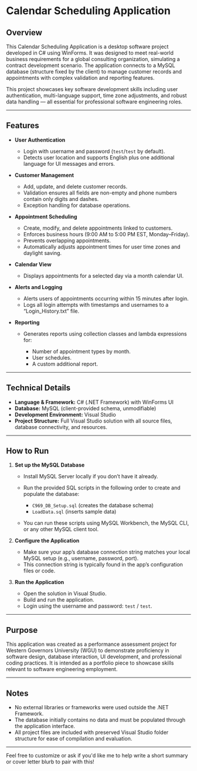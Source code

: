 # Calendar Scheduling Application

## Overview

This Calendar Scheduling Application is a desktop software project developed in C# using WinForms. It was designed to meet real-world business requirements for a global consulting organization, simulating a contract development scenario. The application connects to a MySQL database (structure fixed by the client) to manage customer records and appointments with complex validation and reporting features.

This project showcases key software development skills including user authentication, multi-language support, time zone adjustments, and robust data handling — all essential for professional software engineering roles.

---

## Features

* **User Authentication**

  * Login with username and password (`test`/`test` by default).
  * Detects user location and supports English plus one additional language for UI messages and errors.

* **Customer Management**

  * Add, update, and delete customer records.
  * Validation ensures all fields are non-empty and phone numbers contain only digits and dashes.
  * Exception handling for database operations.

* **Appointment Scheduling**

  * Create, modify, and delete appointments linked to customers.
  * Enforces business hours (9:00 AM to 5:00 PM EST, Monday–Friday).
  * Prevents overlapping appointments.
  * Automatically adjusts appointment times for user time zones and daylight saving.

* **Calendar View**

  * Displays appointments for a selected day via a month calendar UI.

* **Alerts and Logging**

  * Alerts users of appointments occurring within 15 minutes after login.
  * Logs all login attempts with timestamps and usernames to a “Login\_History.txt” file.

* **Reporting**

  * Generates reports using collection classes and lambda expressions for:

    * Number of appointment types by month.
    * User schedules.
    * A custom additional report.

---

## Technical Details

* **Language & Framework:** C# (.NET Framework) with WinForms UI
* **Database:** MySQL (client-provided schema, unmodifiable)
* **Development Environment:** Visual Studio
* **Project Structure:** Full Visual Studio solution with all source files, database connectivity, and resources.

---

## How to Run

1. **Set up the MySQL Database**

   * Install MySQL Server locally if you don’t have it already.
   * Run the provided SQL scripts in the following order to create and populate the database:

     * `C969_DB_Setup.sql` (creates the database schema)
     * `LoadData.sql` (inserts sample data)
   * You can run these scripts using MySQL Workbench, the MySQL CLI, or any other MySQL client tool.

2. **Configure the Application**

   * Make sure your app’s database connection string matches your local MySQL setup (e.g., username, password, port).
   * This connection string is typically found in the app’s configuration files or code.

3. **Run the Application**

   * Open the solution in Visual Studio.
   * Build and run the application.
   * Login using the username and password: `test` / `test`.

---

## Purpose

This application was created as a performance assessment project for Western Governors University (WGU) to demonstrate proficiency in software design, database interaction, UI development, and professional coding practices. It is intended as a portfolio piece to showcase skills relevant to software engineering employment.

---

## Notes

* No external libraries or frameworks were used outside the .NET Framework.
* The database initially contains no data and must be populated through the application interface.
* All project files are included with preserved Visual Studio folder structure for ease of compilation and evaluation.

---

Feel free to customize or ask if you'd like me to help write a short summary or cover letter blurb to pair with this!
